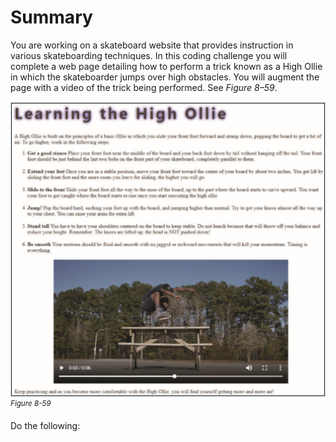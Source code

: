 # Summary

You are working on a skateboard website that provides instruction in various skateboarding techniques. In this coding challenge you will complete a web page detailing how to perform a trick known as a High Ollie in which the skateboarder jumps over high obstacles. You will augment the page with a video of the trick being performed. See *Figure 8–59*. 

![A web page titled learning the high Ollie. The page consists of the detailed instruction on how to perform the nigh Ollie and a video illustration. In the video, a skateboarder jumps over high obstacles and demonstrates on how the high Ollie is performed. ](../assets/3HpuChMzQWOZgmw3nFOQ.png)
<sup>*Figure 8-59*</sup>

Do the following: